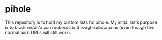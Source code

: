 # pihole
This repository is to hold my custom lists for pihole.  My initial list's purpose is to block reddit's porn subreddits through subdomains (even though the normal porn URLs will still work).
